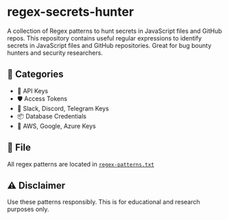 # regex-secrets-hunter
A collection of Regex patterns to hunt secrets in JavaScript files and GitHub repos.
This repository contains useful regular expressions to identify secrets in JavaScript files and GitHub repositories. Great for bug bounty hunters and security researchers.

## 📌 Categories

- 🔑 API Keys
- 🛡️ Access Tokens
- 💬 Slack, Discord, Telegram Keys
- 📦 Database Credentials
- 📁 AWS, Google, Azure Keys

## 📄 File

All regex patterns are located in [`regex-patterns.txt`](./https://github.com/anismebarek/regex-secrets-hunter/blob/main/regex)

## ⚠️ Disclaimer

Use these patterns responsibly. This is for educational and research purposes only.

